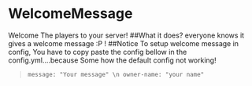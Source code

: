 # WelcomeMessage
Welcome The players to your server!
##What it does?
everyone knows it gives a welcome message :P !
##Notice
To setup welcome message in config, You have to copy paste 
the config bellow in the config.yml....because Some how the default config not working!
>`message: "Your message" \n owner-name: "your name"`
